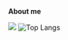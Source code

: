 **About me**

[![](https://github-readme-stats.vercel.app/api?username=atao&show_icons=true&theme=default&hide_border=true)](http://atao.github.io/) ![Top Langs](https://github-readme-stats.vercel.app/api/top-langs/?username=atao&layout=compact)
